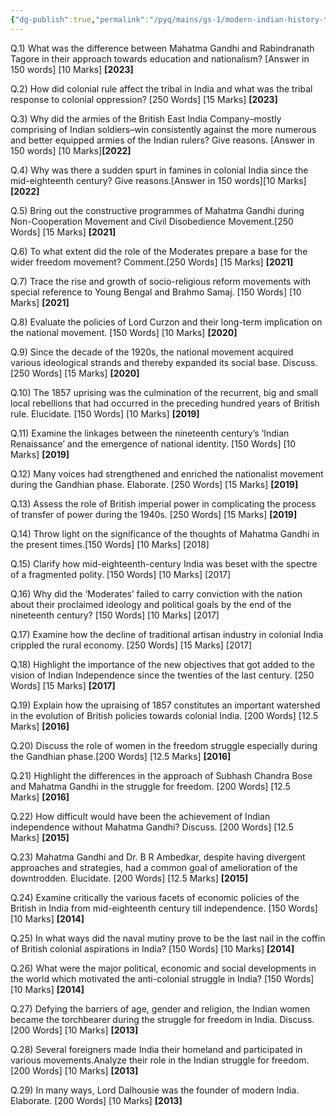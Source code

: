 ```yaml
---
{"dg-publish":true,"permalink":"/pyq/mains/gs-1/modern-indian-history-tpy-qs/"}
---
```



Q.1) What was the difference between Mahatma Gandhi and Rabindranath Tagore in their approach towards education and nationalism? [Answer in 150 words] [10 Marks] **[2023]**

Q.2) How did colonial rule affect the tribal in India and what was the tribal response to colonial oppression? [250 Words] [15 Marks] **[2023]**

Q.3) Why did the armies of the British East India Company–mostly comprising of Indian soldiers–win consistently against the more numerous and better equipped armies of the Indian rulers? Give reasons. [Answer in 150 words] [10 Marks]**[2022]**

Q.4) Why was there a sudden spurt in famines in colonial India since the mid-eighteenth century? Give reasons.[Answer in 150 words][10 Marks]**[2022]**

Q.5) Bring out the constructive programmes of Mahatma Gandhi during Non-Cooperation Movement and Civil Disobedience Movement.[250 Words] [15 Marks] **[2021]**

Q.6) To what extent did the role of the Moderates prepare a base for the wider freedom movement? Comment.[250 Words] [15 Marks] **[2021]**

Q.7) Trace the rise and growth of socio-religious reform movements with special reference to Young Bengal and Brahmo Samaj. [150 Words] [10 Marks] **[2021]**

Q.8) Evaluate the policies of Lord Curzon and their long-term implication on the national movement. [150 Words] [10 Marks] **[2020]**

Q.9) Since the decade of the 1920s, the national movement acquired various ideological strands and thereby expanded its social base. Discuss. [250 Words] [15 Marks] **[2020]**

Q.10) The 1857 uprising was the culmination of the recurrent, big and small local rebellions that had occurred in the preceding hundred years of British rule. Elucidate. [150 Words] [10 Marks] **[2019]**

Q.11) Examine the linkages between the nineteenth century’s ‘Indian Renaissance’ and the emergence of national identity. [150 Words] [10 Marks] **[2019]**

Q.12) Many voices had strengthened and enriched the nationalist movement during the Gandhian phase. Elaborate. [250 Words] [15 Marks] **[2019]**

Q.13) Assess the role of British imperial power in complicating the process of transfer of power during the 1940s. [250 Words] [15 Marks] **[2019]**

Q.14) Throw light on the significance of the thoughts of Mahatma Gandhi in the present times.[150 Words] [10 Marks] [2018]

Q.15) Clarify how mid-eighteenth-century India was beset with the spectre of a fragmented polity. [150 Words] [10 Marks] [2017]

Q.16) Why did the ‘Moderates’ failed to carry conviction with the nation about their proclaimed ideology and political goals by the end of the nineteenth century? [150 Words] [10 Marks] [2017]

Q.17) Examine how the decline of traditional artisan industry in colonial India crippled the rural economy. [250 Words] [15 Marks] [2017]

Q.18) Highlight the importance of the new objectives that got added to the vision of Indian Independence since the twenties of the last century. [250 Words] [15 Marks] **[2017]**

Q.19) Explain how the upraising of 1857 constitutes an important watershed in the evolution of British policies towards colonial India. [200 Words] [12.5 Marks] **[2016]**

Q.20) Discuss the role of women in the freedom struggle especially during the Gandhian phase.[200 Words] [12.5 Marks] **[2016]**

Q.21) Highlight the differences in the approach of Subhash Chandra Bose and Mahatma Gandhi in the struggle for freedom. [200 Words] [12.5 Marks] **[2016]**

Q.22) How difficult would have been the achievement of Indian independence without Mahatma Gandhi? Discuss. [200 Words] [12.5 Marks] **[2015]**

Q.23) Mahatma Gandhi and Dr. B R Ambedkar, despite having divergent approaches and strategies, had a common goal of amelioration of the downtrodden. Elucidate. [200 Words] [12.5 Marks] **[2015]**

Q.24) Examine critically the various facets of economic policies of the British in India from mid-eighteenth century till independence. [150 Words] [10 Marks] **[2014]**

Q.25) In what ways did the naval mutiny prove to be the last nail in the coffin of British colonial aspirations in India? [150 Words] [10 Marks] **[2014]**

Q.26) What were the major political, economic and social developments in the world which motivated the anti-colonial struggle in India? [150 Words] [10 Marks] **[2014]**

Q.27) Defying the barriers of age, gender and religion, the Indian women became the torchbearer during the struggle for freedom in India. Discuss. [200 Words] [10 Marks] **[2013]**

Q.28) Several foreigners made India their homeland and participated in various movements.Analyze their role in the Indian struggle for freedom. [200 Words] [10 Marks] **[2013]**

Q.29) In many ways, Lord Dalhousie was the founder of modern India. Elaborate. [200 Words] [10 Marks] **[2013]**